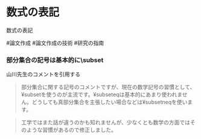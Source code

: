 # 数式の表記
数式の表記

#論文作成 #論文作成の技術 #研究の指南



### 部分集合の記号は基本的に\subset

山川先生のコメントを引用する

>部分集合に関する記号のコメントですが、現在の数学記号の習慣として、¥subsetを使うのが主流です。¥subseteqは基本的にあまり使われません。どうしても真部分集合を主張したい場合などは¥subsetneqを使います。

> 工学ではまた話が違うのかも知れませんが、少なくとも数学の方面ではそのような習慣があるので修正しました。





